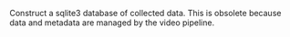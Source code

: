 Construct a sqlite3 database of collected data.  This is obsolete
because data and metadata are managed by the video pipeline.
